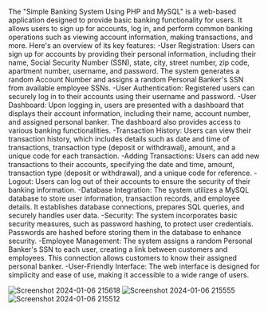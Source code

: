 The "Simple Banking System Using PHP and MySQL" is a web-based application designed to provide basic banking functionality for users. It allows users to sign up for accounts, log in, and perform common banking operations such as viewing account information, making transactions, and more.
Here's an overview of its key features:
  -User Registration: Users can sign up for accounts by providing their personal information, including their name, Social Security Number (SSN), state, city, street number, zip code, apartment number, username, and password. The system generates a random Account Number and assigns a random Personal Banker's SSN from available employee SSNs.
  -User Authentication: Registered users can securely log in to their accounts using their username and password.
  -User Dashboard: Upon logging in, users are presented with a dashboard that displays their account information, including their name, account number, and assigned personal banker. The dashboard also provides access to various banking functionalities.
  -Transaction History: Users can view their transaction history, which includes details such as date and time of transactions, transaction type (deposit or withdrawal), amount, and a unique code for each transaction.
  -Adding Transactions: Users can add new transactions to their accounts, specifying the date and time, amount, transaction type (deposit or withdrawal), and a unique code for reference.
  -Logout: Users can log out of their accounts to ensure the security of their banking information.
  -Database Integration: The system utilizes a MySQL database to store user information, transaction records, and employee details. It establishes database connections, prepares SQL queries, and securely handles user data.
  -Security: The system incorporates basic security measures, such as password hashing, to protect user credentials. Passwords are hashed before storing them in the database to enhance security.
  -Employee Management: The system assigns a random Personal Banker's SSN to each user, creating a link between customers and employees. This connection allows customers to know their assigned personal banker.
  -User-Friendly Interface: The web interface is designed for simplicity and ease of use, making it accessible to a wide range of users.

![Screenshot 2024-01-06 215618](https://github.com/jesicarana24/Banking-System/assets/146164537/92dcdaa7-872f-416d-a3a0-7696b6c7116e)
![Screenshot 2024-01-06 215555](https://github.com/jesicarana24/Banking-System/assets/146164537/644435a3-681b-4fe9-acc0-704d85d8cf05)
![Screenshot 2024-01-06 215512](https://github.com/jesicarana24/Banking-System/assets/146164537/dede4c1a-dbe8-408b-8b05-eb19f432e3cf)
